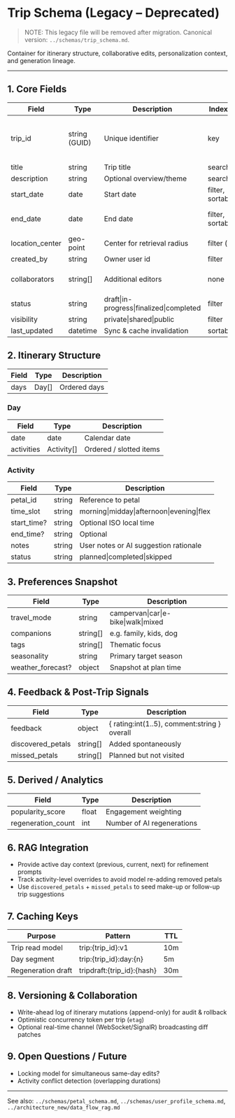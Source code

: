 # Trip Schema (Legacy – Deprecated)

> NOTE: This legacy file will be removed after migration. Canonical version: `../schemas/trip_schema.md`.

Container for itinerary structure, collaborative edits, personalization context, and generation lineage.

---

## 1. Core Fields

| Field | Type | Description | Index Use | Notes |
|-------|------|-------------|-----------|-------|
| trip_id | string (GUID) | Unique identifier | key | Distinct from internal DB PK if needed |
| title | string | Trip title | searchable |  |
| description | string | Optional overview/theme | searchable |  |
| start_date | date | Start date | filter, sortable |  |
| end_date | date | End date | filter, sortable | Must be >= start_date |
| location_center | geo-point | Center for retrieval radius | filter (geo) |  |
| created_by | string | Owner user id | filter |  |
| collaborators | string[] | Additional editors | none | Access control layer |
| status | string | draft\|in-progress\|finalized\|completed | filter |  |
| visibility | string | private\|shared\|public | filter |  |
| last_updated | datetime | Sync & cache invalidation | sortable |  |

## 2. Itinerary Structure

| Field | Type | Description |
|-------|------|-------------|
| days | Day[] | Ordered days |

### Day

| Field | Type | Description |
|-------|------|-------------|
| date | date | Calendar date |
| activities | Activity[] | Ordered / slotted items |

### Activity

| Field | Type | Description |
|-------|------|-------------|
| petal_id | string | Reference to petal |
| time_slot | string | morning\|midday\|afternoon\|evening\|flex |
| start_time? | string | Optional ISO local time |
| end_time? | string | Optional |
| notes | string | User notes or AI suggestion rationale |
| status | string | planned\|completed\|skipped |

## 3. Preferences Snapshot

| Field | Type | Description |
|-------|------|-------------|
| travel_mode | string | campervan\|car\|e-bike\|walk\|mixed |
| companions | string[] | e.g. family, kids, dog |
| tags | string[] | Thematic focus |
| seasonality | string | Primary target season |
| weather_forecast? | object | Snapshot at plan time |

## 4. Feedback & Post-Trip Signals

| Field | Type | Description |
|-------|------|-------------|
| feedback | object | { rating:int(1..5), comment:string } overall |
| discovered_petals | string[] | Added spontaneously |
| missed_petals | string[] | Planned but not visited |

## 5. Derived / Analytics

| Field | Type | Description |
|-------|------|-------------|
| popularity_score | float | Engagement weighting |
| regeneration_count | int | Number of AI regenerations |

## 6. RAG Integration

- Provide active day context (previous, current, next) for refinement prompts
- Track activity-level overrides to avoid model re-adding removed petals
- Use `discovered_petals` + `missed_petals` to seed make-up or follow-up trip suggestions

## 7. Caching Keys

| Purpose | Pattern | TTL |
|---------|---------|-----|
| Trip read model | trip:{trip_id}:v1 | 10m |
| Day segment | trip:{trip_id}:day:{n} | 5m |
| Regeneration draft | tripdraft:{trip_id}:{hash} | 30m |

## 8. Versioning & Collaboration

- Write-ahead log of itinerary mutations (append-only) for audit & rollback
- Optimistic concurrency token per trip (`etag`)
- Optional real-time channel (WebSocket/SignalR) broadcasting diff patches

## 9. Open Questions / Future

- Locking model for simultaneous same-day edits?
- Activity conflict detection (overlapping durations)

---
See also: `../schemas/petal_schema.md`, `../schemas/user_profile_schema.md`, `../architecture_new/data_flow_rag.md`
